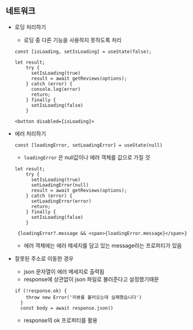 ## 네트워크

+ 로딩 처리하기
  
  + 로딩 중 다른 기능을 사용하지 못하도록 처리
  
  ```
  const [isLoading, setIsLoading] = useState(false);
  ```
  
  ```
  let result;
      try {
        setIsLoading(true)
        result = await getReviews(options);
      } catch (error) {
        console.log(error)
        return;
      } finally {
        setIsLoading(false)
      }
  ```
  
  ```
  <button disabled={isLoading}>
  ```

+ 에러 처리하기
  
  ```
  const [loadingError, setLoadingError] = useState(null)
  ```
  
  + `loadingError` 은 null값이나 에러 객체를 값으로 가질 것
  
  ```
  let result;
      try {
        setIsLoading(true)
        setLoadingError(null)
        result = await getReviews(options);
      } catch (error) {
        setLoadingError(error)
        return;
      } finally {
        setIsLoading(false)
      }
  ```
  
  ```
   {loadingError?.message && <span>{loadingError.message}</span>}
  ```
  
  + 에러 객체에는 에러 메세지를 담고 있는 message라는 프로퍼티가 있음

+ 잘못된 주소로 이동한 경우
  
  + json 문자열이 에러 메세지로 출력됨
  + response에 상관없이 json 파일로 불러준다고 설정했기때문
  
  ```
  if (!response.ok) {
      throw new Error('리뷰를 불러오는데 실패했습니다')
    }
    const body = await response.json()
  ```
  
  + response의 ok 프로퍼티를 활용